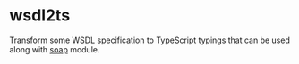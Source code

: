 # wsdl2ts

Transform some WSDL specification to TypeScript typings that can be used along with [soap](https://www.npmjs.com/package/soap) module.
